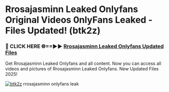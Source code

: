 # Rrosajasminn Leaked Onlyfans Original Videos 0nlyFans Leaked - Files Updated! (btk2z)

<h3>🔴 CLICK HERE 🌐==►► <a href="https://tinyurl.com/ms9xzufz" rel="nofollow">Rrosajasminn Leaked Onlyfans Updated Files</a></h3>

Get Rrosajasminn Leaked Onlyfans and all content. Now you can access all videos and pictures of Rrosajasminn Leaked Onlyfans. New Updated Files 2025!

[![btk2z](https://i.imgur.com/NaUBvic.gif)](https://tinyurl.com/ms9xzufz)
rrosajasminn onlyfans leak